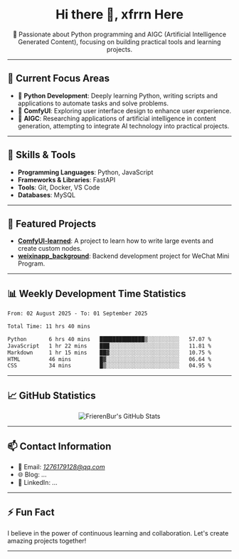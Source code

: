 <h1 align="center">Hi there 👋, xfrrn Here</h1>

<p align="center">
  🎯 Passionate about Python programming and AIGC (Artificial Intelligence Generated Content), focusing on building practical tools and learning projects.
</p>

---

## 🧠 Current Focus Areas

- 🐍 **Python Development**: Deeply learning Python, writing scripts and applications to automate tasks and solve problems.
- 🧩 **ComfyUI**: Exploring user interface design to enhance user experience.
- 🤖 **AIGC**: Researching applications of artificial intelligence in content generation, attempting to integrate AI technology into practical projects.

---

## 🔧 Skills & Tools

- **Programming Languages**: Python, JavaScript
- **Frameworks & Libraries**: FastAPI
- **Tools**: Git, Docker, VS Code
- **Databases**: MySQL

---

## 📂 Featured Projects

- [**ComfyUI-learned**](https://github.com/FrierenBur/ComfyUI-learned): A project to learn how to write large events and create custom nodes.
- [**weixinapp_background**](https://github.com/FrierenBur/weixinapp_background): Backend development project for WeChat Mini Program.

---

## 📊 Weekly Development Time Statistics
<!--START_SECTION:waka-->

```txt
From: 02 August 2025 - To: 01 September 2025

Total Time: 11 hrs 40 mins

Python       6 hrs 40 mins   ██████████████▒░░░░░░░░░░   57.07 %
JavaScript   1 hr 22 mins    ███░░░░░░░░░░░░░░░░░░░░░░   11.81 %
Markdown     1 hr 15 mins    ██▓░░░░░░░░░░░░░░░░░░░░░░   10.75 %
HTML         46 mins         █▓░░░░░░░░░░░░░░░░░░░░░░░   06.64 %
CSS          34 mins         █▒░░░░░░░░░░░░░░░░░░░░░░░   04.95 %
```

<!--END_SECTION:waka-->



---

## 📈 GitHub Statistics

<p align="center">
  <img src="https://github-readme-stats.vercel.app/api?username=FrierenBur&show_icons=true&theme=radical" alt="FrierenBur's GitHub Stats" />
</p>

---

## 📫 Contact Information

- 📧 Email: *1276179128@qq.com*
- 🌐 Blog: *...*
- 💼 LinkedIn: *...*

---

## ⚡ Fun Fact

I believe in the power of continuous learning and collaboration. Let's create amazing projects together!

---
